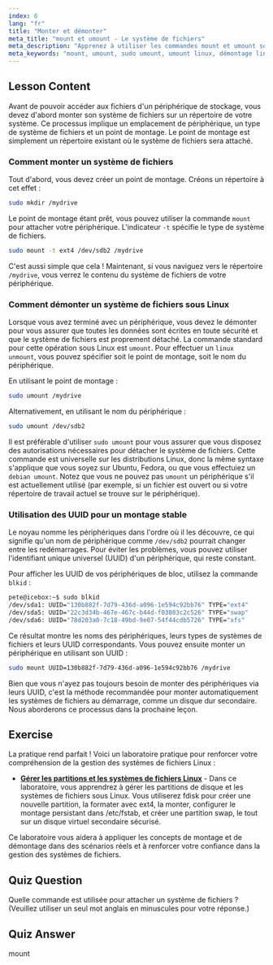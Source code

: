 ```yaml
---
index: 6
lang: "fr"
title: "Monter et démonter"
meta_title: "mount et umount - Le système de fichiers"
meta_description: "Apprenez à utiliser les commandes mount et umount sous Linux pour attacher et détacher des systèmes de fichiers. Ce guide couvre le montage de périphériques, le processus sudo umount pour un démontage Linux sûr, et l'utilisation des UUID."
meta_keywords: "mount, umount, sudo umount, umount linux, démontage linux, umount debian, monter système de fichiers, démonter périphérique, UUID Linux, point de montage"
---
```


## Lesson Content

Avant de pouvoir accéder aux fichiers d'un périphérique de stockage, vous devez d'abord monter son système de fichiers sur un répertoire de votre système. Ce processus implique un emplacement de périphérique, un type de système de fichiers et un point de montage. Le point de montage est simplement un répertoire existant où le système de fichiers sera attaché.

### Comment monter un système de fichiers

Tout d'abord, vous devez créer un point de montage. Créons un répertoire à cet effet :

```bash
sudo mkdir /mydrive
```

Le point de montage étant prêt, vous pouvez utiliser la commande `mount` pour attacher votre périphérique. L'indicateur `-t` spécifie le type de système de fichiers.

```bash
sudo mount -t ext4 /dev/sdb2 /mydrive
```

C'est aussi simple que cela ! Maintenant, si vous naviguez vers le répertoire `/mydrive`, vous verrez le contenu du système de fichiers de votre périphérique.

### Comment démonter un système de fichiers sous Linux

Lorsque vous avez terminé avec un périphérique, vous devez le démonter pour vous assurer que toutes les données sont écrites en toute sécurité et que le système de fichiers est proprement détaché. La commande standard pour cette opération sous Linux est `umount`. Pour effectuer un `linux unmount`, vous pouvez spécifier soit le point de montage, soit le nom du périphérique.

En utilisant le point de montage :

```bash
sudo umount /mydrive
```

Alternativement, en utilisant le nom du périphérique :

```bash
sudo umount /dev/sdb2
```

Il est préférable d'utiliser `sudo umount` pour vous assurer que vous disposez des autorisations nécessaires pour détacher le système de fichiers. Cette commande est universelle sur les distributions Linux, donc la même syntaxe s'applique que vous soyez sur Ubuntu, Fedora, ou que vous effectuiez un `debian umount`. Notez que vous ne pouvez pas `umount` un périphérique s'il est actuellement utilisé (par exemple, si un fichier est ouvert ou si votre répertoire de travail actuel se trouve sur le périphérique).

### Utilisation des UUID pour un montage stable

Le noyau nomme les périphériques dans l'ordre où il les découvre, ce qui signifie qu'un nom de périphérique comme `/dev/sdb2` pourrait changer entre les redémarrages. Pour éviter les problèmes, vous pouvez utiliser l'identifiant unique universel (UUID) d'un périphérique, qui reste constant.

Pour afficher les UUID de vos périphériques de bloc, utilisez la commande `blkid` :

```bash
pete@icebox:~$ sudo blkid
/dev/sda1: UUID="130b882f-7d79-436d-a096-1e594c92bb76" TYPE="ext4"
/dev/sda5: UUID="22c3d34b-467e-467c-b44d-f03803c2c526" TYPE="swap"
/dev/sda6: UUID="78d203a0-7c18-49bd-9e07-54f44cdb5726" TYPE="xfs"
```

Ce résultat montre les noms des périphériques, leurs types de systèmes de fichiers et leurs UUID correspondants. Vous pouvez ensuite monter un périphérique en utilisant son UUID :

```bash
sudo mount UUID=130b882f-7d79-436d-a096-1e594c92bb76 /mydrive
```

Bien que vous n'ayez pas toujours besoin de monter des périphériques via leurs UUID, c'est la méthode recommandée pour monter automatiquement les systèmes de fichiers au démarrage, comme un disque dur secondaire. Nous aborderons ce processus dans la prochaine leçon.

## Exercise

La pratique rend parfait ! Voici un laboratoire pratique pour renforcer votre compréhension de la gestion des systèmes de fichiers Linux :

- **[Gérer les partitions et les systèmes de fichiers Linux](https://labex.io/fr/labs/comptia-manage-linux-partitions-and-filesystems-590845)** - Dans ce laboratoire, vous apprendrez à gérer les partitions de disque et les systèmes de fichiers sous Linux. Vous utiliserez fdisk pour créer une nouvelle partition, la formater avec ext4, la monter, configurer le montage persistant dans /etc/fstab, et créer une partition swap, le tout sur un disque virtuel secondaire sécurisé.

Ce laboratoire vous aidera à appliquer les concepts de montage et de démontage dans des scénarios réels et à renforcer votre confiance dans la gestion des systèmes de fichiers.

## Quiz Question

Quelle commande est utilisée pour attacher un système de fichiers ? (Veuillez utiliser un seul mot anglais en minuscules pour votre réponse.)

## Quiz Answer

mount
